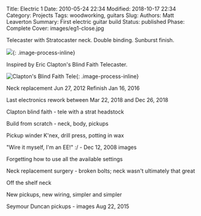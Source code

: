 Title: Electric 1
Date: 2010-05-24 22:34
Modified: 2018-10-17 22:34
Category: Projects
Tags: woodworking, guitars
Slug:
Authors: Matt Leaverton
Summary: First electric guitar build
Status: published
Phase: Complete
Cover: images/eg1-close.jpg

Telecaster with Stratocaster neck. Double binding. Sunburst finish.

![](/images/eg1-wide.jpg){: .image-process-inline}

Inspired by Eric Clapton's Blind Faith Telecaster.

![Clapton's Blind Faith Tele](/images/eg1-clapton.jpg){: .image-process-inline}

Neck replacement Jun 27, 2012
Refinish Jan 16, 2016

Last electronics rework between Mar 22, 2018 and Dec 26, 2018

Clapton blind faith - tele with a strat headstock

Build from scratch - neck, body, pickups

Pickup winder K'nex, drill press, potting in wax

"Wire it myself, I'm an EE!" :/ - Dec 12, 2008 images

Forgetting how to use all the available settings

Neck replacement surgery - broken bolts; neck wasn't ultimately that great

Off the shelf neck

New pickups, new wiring, simpler and simpler

Seymour Duncan pickups - images Aug 22, 2015
